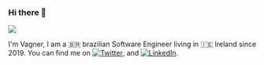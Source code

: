 ### Hi there 👋

<img src="https://i.imgur.com/QX755FN.jpg">

I'm Vagner, I am a :brazil: brazilian Software Engineer living in :ireland: Ireland since 2019. You can find me on [![Twitter][1.0]][1],  and [![LinkedIn][2.0]][2].



[1.0]: https://icons.iconarchive.com/icons/ampeross/smooth/24/Twitter-icon.png

[1]: https://twitter.com/darkshinobin7

[2.0]: https://icons.iconarchive.com/icons/limav/flat-gradient-social/24/Linkedin-icon.png

[2]: https://www.linkedin.com/in/vagneramorim100/
